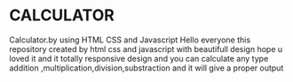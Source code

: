 # CALCULATOR
Calculator.by using HTML  CSS and Javascript
Hello everyone this repository created by html css and javascript with beautifull design hope u loved it
and it totally responsive design
and you can calculate any type addition ,multiplication,division,substraction and it will give a proper output 
